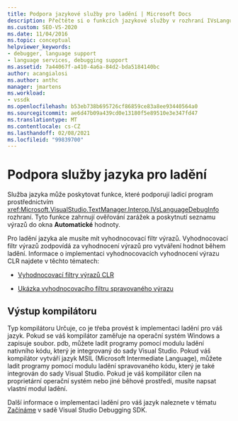 ```yaml
---
title: Podpora jazykové služby pro ladění | Microsoft Docs
description: Přečtěte si o funkcích jazykové služby v rozhraní IVsLanguageDebugInfo, které poskytuje podporu pro ladění v aplikaci Visual Studio.
ms.custom: SEO-VS-2020
ms.date: 11/04/2016
ms.topic: conceptual
helpviewer_keywords:
- debugger, language support
- language services, debugging support
ms.assetid: 7a44067f-a410-4a6a-84d2-bda5184140bc
author: acangialosi
ms.author: anthc
manager: jmartens
ms.workload:
- vssdk
ms.openlocfilehash: b53eb738b695726cf86859ce83a8ee93440564a0
ms.sourcegitcommit: ae6d47b09a439cd0e13180f5e89510e3e347fd47
ms.translationtype: MT
ms.contentlocale: cs-CZ
ms.lasthandoff: 02/08/2021
ms.locfileid: "99839700"
---
```

# <a name="language-service-support-for-debugging"></a>Podpora služby jazyka pro ladění
Služba jazyka může poskytovat funkce, které podporují ladicí program prostřednictvím <xref:Microsoft.VisualStudio.TextManager.Interop.IVsLanguageDebugInfo> rozhraní. Tyto funkce zahrnují ověřování zarážek a poskytnutí seznamu výrazů do okna **Automatické** hodnoty.

 Pro ladění jazyka ale musíte mít vyhodnocovací filtr výrazů. Vyhodnocovací filtr výrazů zodpovídá za vyhodnocení výrazů pro vytváření hodnot během ladění. Informace o implementaci vyhodnocovacích vyhodnocení výrazu CLR najdete v těchto tématech:

- [Vyhodnocovací filtry výrazů CLR](https://github.com/Microsoft/ConcordExtensibilitySamples/wiki/CLR-Expression-Evaluators)

- [Ukázka vyhodnocovacího filtru spravovaného výrazu](https://github.com/Microsoft/ConcordExtensibilitySamples/wiki/Managed-Expression-Evaluator-Sample)

## <a name="compiler-output"></a>Výstup kompilátoru
 Typ kompilátoru Určuje, co je třeba provést k implementaci ladění pro váš jazyk. Pokud se váš kompilátor zaměřuje na operační systém Windows a zapisuje soubor. pdb, můžete ladit programy pomocí modulu ladění nativního kódu, který je integrovaný do sady Visual Studio. Pokud váš kompilátor vytváří jazyk MSIL (Microsoft Intermediate Language), můžete ladit programy pomocí modulu ladění spravovaného kódu, který je také integrován do sady Visual Studio. Pokud je váš kompilátor cílen na proprietární operační systém nebo jiné běhové prostředí, musíte napsat vlastní modul ladění.

 Další informace o implementaci ladění pro váš jazyk naleznete v tématu [Začínáme](../../extensibility/debugger/getting-started-with-debugger-extensibility.md) v sadě Visual Studio Debugging SDK.
